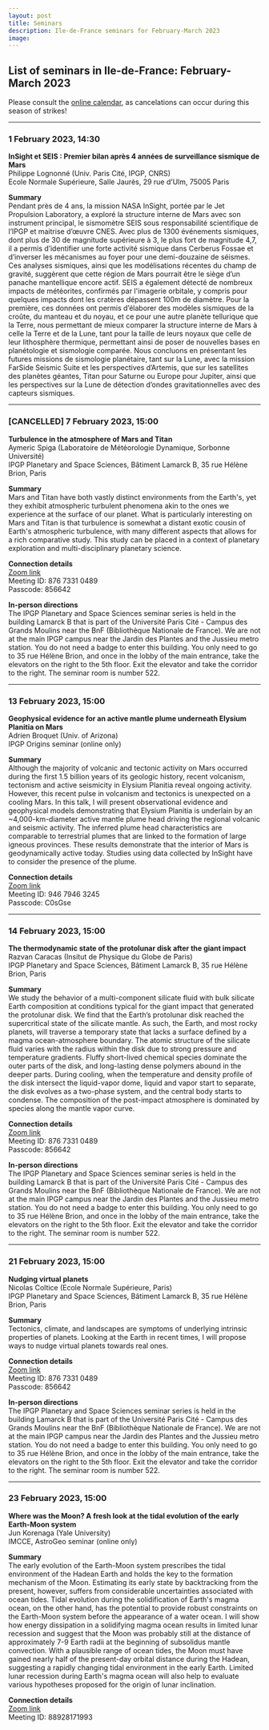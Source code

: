 ```yaml
---
layout: post
title: Seminars
description: Ile-de-France seminars for February-March 2023
image:
---
```


## List of seminars in Ile-de-France: February-March 2023
Please consult the [online calendar](https://www.ile-de-france-planets.fr/calendar.html), as cancelations can occur during this season of strikes!

---
### 1 February 2023, 14:30
**InSight et SEIS : Premier bilan après 4 années de surveillance sismique de Mars**<br />
Philippe Lognonné (Univ. Paris Cité, IPGP, CNRS)<br />
Ecole Normale Supérieure, Salle Jaurès, 29 rue d’Ulm, 75005 Paris

<b>Summary</b><br />
Pendant près de 4 ans, la mission NASA InSight, portée par le Jet Propulsion Laboratory, a exploré la structure interne de Mars avec son instrument principal, le sismomètre SEIS sous responsabilité scientifique de l’IPGP et maitrise d’œuvre CNES. Avec plus de 1300 événements sismiques, dont plus de 30 de magnitude supérieure à 3, le plus fort de magnitude 4,7, il a permis d’identifier une forte activité sismique dans Cerberus Fossae et d’inverser les mécanismes au foyer pour une demi-douzaine de séismes. Ces analyses sismiques, ainsi que les modélisations récentes du champ de gravité, suggèrent que cette région de Mars pourrait être le siège d’un panache mantellique encore actif. SEIS a également détecté de nombreux impacts de météorites, confirmés par l'imagerie orbitale, y compris pour quelques impacts dont les cratères dépassent 100m de diamètre. Pour la première, ces données ont permis d’élaborer des modèles sismiques de la croûte, du manteau et du noyau, et ce pour une autre planète tellurique que la Terre, nous permettant de mieux comparer la structure interne de Mars à celle la Terre et de la Lune, tant pour la taille de leurs noyaux que celle de leur lithosphère thermique, permettant ainsi de poser de nouvelles bases en planétologie et sismologie comparée.
Nous concluons en présentant les futures missions de sismologie planétaire, tant sur la Lune, avec la mission FarSide Seismic Suite et les perspectives d’Artemis, que sur les satellites des planètes géantes, Titan pour Saturne ou Europe pour Jupiter, ainsi que les perspectives sur la Lune de détection d’ondes gravitationnelles avec des capteurs sismiques.

---

### [CANCELLED] 7 February 2023, 15:00
**Turbulence in the atmosphere of Mars and Titan**<br>
Aymeric Spiga (Laboratoire de Météorologie Dynamique, Sorbonne Université)<br>
IPGP Planetary and Space Sciences, Bâtiment Lamarck B, 35 rue Hélène Brion, Paris

<b>Summary</b><br>
Mars and Titan have both vastly distinct environments from the Earth's, yet they exhibit atmospheric turbulent phenomena akin to the ones we experience at the surface of our planet. What is particularly interesting on Mars and Titan is that turbulence is somewhat a distant exotic cousin of Earth's atmospheric turbulence, with many different aspects that allows for a rich comparative study. This study can be placed in a context of planetary exploration and multi-disciplinary planetary science.

<b>Connection details</b><br />
[Zoom link](https://u-paris.zoom.us/j/87673310489?pwd=VC9Ic1VhRVZmRkYwUzZwbktzU1c1QT09)<br />
Meeting ID: 876 7331 0489<br />
Passcode: 856642<br />

<b>In-person directions</b><br>
The IPGP Planetary and Space Sciences seminar series is held in the building Lamarck B that is part of the Université Paris Cité - Campus des Grands Moulins near the BnF (Bibliothèque Nationale de France). We are not at the main IPGP campus near the Jardin des Plantes and the Jussieu metro station. You do not need a badge to enter this building. You only need to go to 35 rue Hélène Brion, and once in the lobby of the main entrance, take the elevators on the right to the 5th floor. Exit the elevator and take the corridor to the right. The seminar room is number 522.

---

### 13 February 2023, 15:00
**Geophysical evidence for an active mantle plume underneath Elysium Planitia on Mars**<br />
Adrien Broquet (Univ. of Arizona)<br />
IPGP Origins seminar (online only)

<b>Summary</b><br />
Although the majority of volcanic and tectonic activity on Mars occurred during the first 1.5 billion years of its geologic history, recent volcanism, tectonism and active seismicity in Elysium Planitia reveal ongoing activity. However, this recent pulse in volcanism and tectonics is unexpected on a cooling Mars. In this talk, I will present observational evidence and geophysical models demonstrating that Elysium Planitia is underlain by an ~4,000-km-diameter active mantle plume head driving the regional volcanic and seismic activity. The inferred plume head characteristics are comparable to terrestrial plumes that are linked to the formation of large igneous provinces. These results demonstrate that the interior of Mars is geodynamically active today. Studies using data collected by InSight have to consider the presence of the plume.

<b>Connection details</b><br />
[Zoom link](https://cnrs.zoom.us/j/94679463245?pwd=RE0rL2YyNFp4ZE5tZ04vcm5HazZ1QT09)<br />
Meeting ID: 946 7946 3245<br />
Passcode: C0sGse<br />

---

### 14 February 2023, 15:00
**The thermodynamic state of the protolunar disk after the giant impact**<br />
Razvan Caracas (Insitut de Physique du Globe de Paris)<br />
IPGP Planetary and Space Sciences, Bâtiment Lamarck B, 35 rue Hélène Brion, Paris

<b>Summary</b><br />
We study the behavior of a multi-component silicate fluid with bulk silicate Earth composition at conditions typical for the giant impact that generated the protolunar disk. We find that the Earth’s protolunar disk reached the supercritical state of the silicate mantle. As such, the Earth, and most rocky planets, will traverse a temporary state that lacks a surface defined by a magma ocean-atmosphere boundary. The atomic structure of the silicate fluid varies with the radius within the disk due to strong pressure and temperature gradients. Fluffy short-lived chemical species dominate the outer parts of the disk, and long-lasting dense polymers abound in the deeper parts. During cooling,  when the temperature and density profile of the disk intersect the liquid-vapor dome, liquid and vapor start to separate, the disk evolves as a two-phase system, and the central body starts to condense. The composition of the post-impact atmosphere is dominated by species along the mantle vapor curve.

<b>Connection details</b><br />
[Zoom link](https://u-paris.zoom.us/j/87673310489?pwd=VC9Ic1VhRVZmRkYwUzZwbktzU1c1QT09)<br />
Meeting ID: 876 7331 0489<br />
Passcode: 856642<br />

<b>In-person directions</b><br />
The IPGP Planetary and Space Sciences seminar series is held in the building Lamarck B that is part of the Université Paris Cité - Campus des Grands Moulins near the BnF (Bibliothèque Nationale de France). We are not at the main IPGP campus near the Jardin des Plantes and the Jussieu metro station. You do not need a badge to enter this building. You only need to go to 35 rue Hélène Brion, and once in the lobby of the main entrance, take the elevators on the right to the 5th floor. Exit the elevator and take the corridor to the right. The seminar room is number 522.

---

### 21 February 2023, 15:00
**Nudging virtual planets**<br>
Nicolas Coltice (Ecole Normale Supérieure, Paris)<br>
IPGP Planetary and Space Sciences, Bâtiment Lamarck B, 35 rue Hélène Brion, Paris

<b>Summary</b><br>
Tectonics, climate, and landscapes are symptoms of underlying intrinsic properties of planets. Looking at the Earth in recent times, I will propose ways to nudge virtual planets towards real ones.

<b>Connection details</b><br />
[Zoom link](https://u-paris.zoom.us/j/87673310489?pwd=VC9Ic1VhRVZmRkYwUzZwbktzU1c1QT09)<br />
Meeting ID: 876 7331 0489<br />
Passcode: 856642<br />

<b>In-person directions</b><br>
The IPGP Planetary and Space Sciences seminar series is held in the building Lamarck B that is part of the Université Paris Cité - Campus des Grands Moulins near the BnF (Bibliothèque Nationale de France). We are not at the main IPGP campus near the Jardin des Plantes and the Jussieu metro station. You do not need a badge to enter this building. You only need to go to 35 rue Hélène Brion, and once in the lobby of the main entrance, take the elevators on the right to the 5th floor. Exit the elevator and take the corridor to the right. The seminar room is number 522.

---

### 23 February 2023, 15:00
**Where was the Moon? A fresh look at the tidal evolution of the early Earth-Moon system**<br>
Jun Korenaga (Yale University)<br>
IMCCE, AstroGeo seminar (online only)

<b>Summary</b><br>
The early evolution of the Earth-Moon system prescribes the tidal environment of the Hadean Earth and holds the key to the formation mechanism of the Moon. Estimating its early state by backtracking from the present, however, suffers from considerable uncertainties associated with ocean tides. Tidal evolution during the solidification of Earth's magma ocean, on the other hand, has the potential to provide robust constraints on the Earth-Moon system before the appearance of a water ocean. I will show how energy dissipation in a solidifying magma ocean results in limited lunar recession and suggest that the Moon was probably still at the distance of approximately 7-9 Earth radii at the beginning of subsolidus mantle convection. With a plausible range of ocean tides, the Moon must have gained nearly half of the present-day orbital distance during the Hadean, suggesting a rapidly changing tidal environment in the early Earth. Limited lunar recession during Earth's magma ocean will also help to evaluate various hypotheses proposed for the origin of lunar inclination.

<b>Connection details</b><br />
[Zoom link](https://us02web.zoom.us/j/88928171993)<br />
Meeting ID: 88928171993<br />
